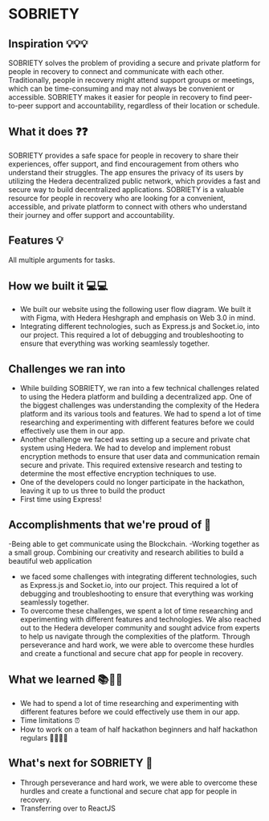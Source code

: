 # SOBRIETY

## Inspiration 💡💡💡

SOBRIETY solves the problem of providing a secure and private platform for people in recovery to connect and communicate with each other. Traditionally, people in recovery might attend support groups or meetings, which can be time-consuming and may not always be convenient or accessible. SOBRIETY makes it easier for people in recovery to find peer-to-peer support and accountability, regardless of their location or schedule.

## What it does ❓❓

SOBRIETY provides a safe space for people in recovery to share their experiences, offer support, and find encouragement from others who understand their struggles. The app ensures the privacy of its users by utilizing the Hedera decentralized public network, which provides a fast and secure way to build decentralized applications. SOBRIETY is a valuable resource for people in recovery who are looking for a convenient, accessible, and private platform to connect with others who understand their journey and offer support and accountability.

## Features 💡
All multiple arguments for tasks.

## How we built it  💻💻
- We built our website using the following user flow diagram. We built it with Figma, with Hedera Heshgraph and emphasis on Web 3.0 in mind.
- Integrating different technologies, such as Express.js and Socket.io, into our project. This required a lot of debugging and troubleshooting to ensure that everything was working seamlessly together.

## Challenges we ran into
- While building SOBRIETY, we ran into a few technical challenges related to using the Hedera platform and building a decentralized app. One of the biggest challenges was understanding the complexity of the Hedera platform and its various tools and features. We had to spend a lot of time researching and experimenting with different features before we could effectively use them in our app.
- Another challenge we faced was setting up a secure and private chat system using Hedera. We had to develop and implement robust encryption methods to ensure that user data and communication remain secure and private. This required extensive research and testing to determine the most effective encryption techniques to use.
- One of the developers could no longer participate in the hackathon, leaving it up to us three to build the product
- First time using Express!

## Accomplishments that we're proud of 🤗

-Being able to get communicate using the Blockchain. 
-Working together as a small group.
Combining our creativity and research abilities to build a beautiful web application
- we faced some challenges with integrating different technologies, such as Express.js and Socket.io, into our project. This required a lot of debugging and troubleshooting to ensure that everything was working seamlessly together.
- To overcome these challenges, we spent a lot of time researching and experimenting with different features and technologies. We also reached out to the Hedera developer community and sought advice from experts to help us navigate through the complexities of the platform. Through perseverance and hard work, we were able to overcome these hurdles and create a functional and secure chat app for people in recovery.

## What we learned 📚📖📝
- We had to spend a lot of time researching and experimenting with different features before we could effectively use them in our app.
- Time limitations ⏰
- How to work on a team of half hackathon beginners and half hackathon regulars 🏃‍♀️🏃‍♂️

## What's next for SOBRIETY 📝
- Through perseverance and hard work, we were able to overcome these hurdles and create a functional and secure chat app for people in recovery.
- Transferring over to ReactJS
